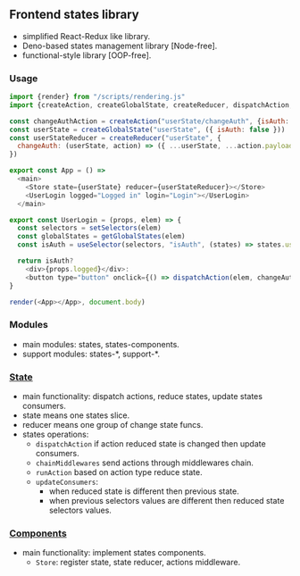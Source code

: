 ## Frontend states library
- simplified React-Redux like library.
- Deno-based states management library [Node-free].
- functional-style library [OOP-free].

### Usage
```javascript
import {render} from "/scripts/rendering.js"
import {createAction, createGlobalState, createReducer, dispatchAction, getGlobalStates, setSelectors, useSelector, Store} from "/scripts/states.js"

const changeAuthAction = createAction("userState/changeAuth", {isAuth: true})
const userState = createGlobalState("userState", ({ isAuth: false }))
const userStateReducer = createReducer("userState", {
  changeAuth: (userState, action) => ({ ...userState, ...action.payload })
})

export const App = () =>
  <main>
    <Store state={userState} reducer={userStateReducer}></Store>
    <UserLogin logged="Logged in" login="Login"></UserLogin>
  </main>

export const UserLogin = (props, elem) => {
  const selectors = setSelectors(elem)
  const globalStates = getGlobalStates(elem)
  const isAuth = useSelector(selectors, "isAuth", (states) => states.userState.isAuth, globalStates)

  return isAuth?
    <div>{props.logged}</div>:
    <button type="button" onclick={() => dispatchAction(elem, changeAuthAction)}>{props.login}</button>
}

render(<App></App>, document.body)
```

### Modules
- main modules: states, states-components.
- support modules: states-\*, support-\*.

### [State](./states/)
- main functionality: dispatch actions, reduce states, update states consumers.
- state means one states slice.
- reducer means one group of change state funcs.
- states operations:
  - `dispatchAction` if action reduced state is changed then update consumers.
  - `chainMiddlewares` send actions through middlewares chain.
  - `runAction` based on action type reduce state.
  - `updateConsumers`:
    - when reduced state is different then previous state.
    - when previous selectors values are different then reduced state selectors values.


### [Components](./states-components/)
- main functionality: implement states components.
  - `Store`: register state, state reducer, actions middleware.